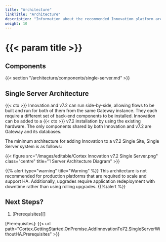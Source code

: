 ```yaml
---
title: "Architecture"
linkTitle: "Architecture"
description: "Information about the recommended Innovation platform architecture, including component descriptions."
weight: 10
---
```


# {{< param title >}}

## Components

{{< section "/architecture/components/single-server.md" >}}

## Single Server Architecture

{{< ctx >}} Innovation and v7.2 can run side-by-side, allowing flows to be built and run for both of them from the same Gateway instance. They each require a different set of back-end components to be installed. Innovation can be added to a {{< ctx >}} v7.2 installation by using the existing hardware. The only components shared by both Innovation and v7.2 are Gateway and its databases.

The minimum architecture for adding Innovation to a v7.2 Single Site, Single Server system is as follows:

{{< figure src="/images/editable/Cortex Innovation v7.2 Single Server.png" class="centre" title="1 Server Architecture Diagram" >}}

{{% alert type="warning" title="Warning" %}} This architecture is not recommended for production platforms that are required to scale and support HA. Additionally, upgrades require application redeployment with downtime rather than using rolling upgrades. {{%/alert %}}

## Next Steps?

1. [Prerequisites][]

[Prerequisites]: {{< url path="Cortex.GettingStarted.OnPremise.AddInnovationTo72.SingleServerWithoutHA.Prerequisites" >}}
